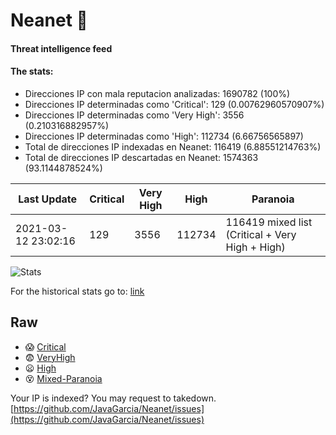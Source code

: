 # Neanet :hocho:
#### Threat intelligence feed
#### The stats:

- Direcciones IP con mala reputacion analizadas: 1690782 (100%)
- Direcciones IP determinadas como 'Critical':  129 (0.00762960570907%)
- Direcciones IP determinadas como 'Very High':  3556 (0.210316882957%)
- Direcciones IP determinadas como 'High':  112734 (6.66756565897)
- Total de direcciones IP indexadas en Neanet:  116419 (6.88551214763%)
- Total de direcciones IP descartadas en Neanet:  1574363 (93.1144878524%)

| Last Update | Critical | Very High | High | Paranoia |
| --- | --- | --- | --- | --- |
| 2021-03-12 23:02:16 | 129 | 3556 | 112734 | 116419 mixed list (Critical + Very High + High)|

![Stats](https://docs.google.com/spreadsheets/d/e/2PACX-1vSnaNMIXVabIpDJjufMlzH7poXnshF3mgd8Is1g9ytUEzVsP5my4Trn8f-xkoLLQ38xpL3HtmUexLo6/pubchart?oid=501124687&format=image)

For the historical stats go to: [link](/stats.csv)
## Raw
- :scream: [Critical](https://raw.githubusercontent.com/JavaGarcia/Neanet/master/blacklists/neanet_critical.txt)
- :fearful: [VeryHigh](https://raw.githubusercontent.com/JavaGarcia/Neanet/master/blacklists/neanet_veryHigh.txtt)
- :frowning: [High](https://raw.githubusercontent.com/JavaGarcia/Neanet/master/blacklists/neanet_high.txt)
- :dizzy_face: [Mixed-Paranoia](https://raw.githubusercontent.com/JavaGarcia/Neanet/master/blacklists/neanet_all.txt)


Your IP is indexed? You may request to takedown. [https://github.com/JavaGarcia/Neanet/issues](https://github.com/JavaGarcia/Neanet/issues)




















































































































































































































































































































































































































































































































































































































































































































































































































































































































































































































































































































































































































































































































































































































































































































































































































































































































































































































































































































































































































































































































































































































































































































































































































































































































































































































































































































































































































































































































































































































































































































































































































































































































































































































































































































































































































































































































































































































































































































































































































































































































































































































































































































































































































































































































































































































































































































































































































































































































































































































